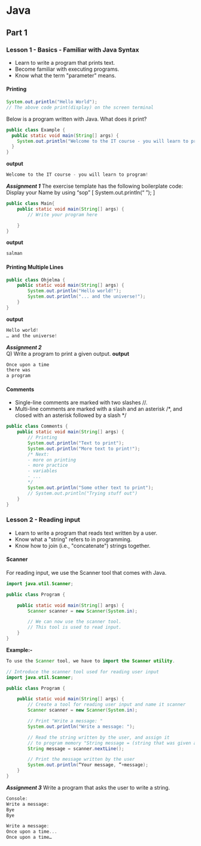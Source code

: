 # Java

## Part 1 

### Lesson 1 - Basics - Familiar with Java Syntax

- Learn to write a program that prints text.
- Become familiar with executing programs.
- Know what the term "parameter" means.

#### Printing

```java
System.out.println("Hello World");
// The above code print(display) on the screen terminal 
```
Below is a program written with Java. What does it print?
```java
public class Example {
  public static void main(String[] args) {
    System.out.println("Welcome to the IT course - you will learn to program!");
  }
}
```
**output**
```cs
Welcome to the IT course - you will learn to program!
```

***Assignment 1***
The exercise template has the following boilerplate code:
Display your Name by using “sop” [ System.out.println(“ ”); ]
```java
public class Main{
    public static void main(String[] args) {
        // Write your program here

    }
}
```
**output**
```cs
salman
```
#### Printing Multiple Lines

```java
public class Ohjelma {
    public static void main(String[] args) {
        System.out.println("Hello world!");
        System.out.println("... and the universe!");
    }
}
```
**output**
```cs
Hello world!
… and the universe!
```
***Assignment 2***  
Q) Write a program to print a given output.
**output**
```cs
Once upon a time
there was
a program
```

#### Comments
- Single-line comments are marked with two slashes //.
- Multi-line comments are marked with a slash and an asterisk /*, and closed with an asterisk followed by a slash */

```java
public class Comments {
    public static void main(String[] args) {
        // Printing
        System.out.println("Text to print");
        System.out.println("More text to print!");
        /* Next:
        - more on printing
        - more practice
        - variables
        - ...
        */
        System.out.println("Some other text to print");
        // System.out.println("Trying stuff out")
    }
}
```

### Lesson 2 - Reading input

- Learn to write a program that reads text written by a user.
- Know what a "string" refers to in programming.
- Know how to join (i.e., "concatenate") strings together.

#### Scanner

For reading input, we use the Scanner tool that comes with Java.

```java
import java.util.Scanner;

public class Program {

    public static void main(String[] args) {
        Scanner scanner = new Scanner(System.in);

        // We can now use the scanner tool.
        // This tool is used to read input.
    }
}
```

**Example:-**


```java
To use the Scanner tool, we have to import the Scanner utility.

// Introduce the scanner tool used for reading user input
import java.util.Scanner;

public class Program {

    public static void main(String[] args) {
        // Create a tool for reading user input and name it scanner
        Scanner scanner = new Scanner(System.in);

        // Print "Write a message: "
        System.out.println("Write a message: ");

        // Read the string written by the user, and assign it
        // to program memory "String message = (string that was given as input)"
        String message = scanner.nextLine();

        // Print the message written by the user
        System.out.println(“Your message, ”+message);
    }
}
```
***Assignment 3***
Write a program that asks the user to write a string.
```cs
Console:
Write a message:
Bye
Bye

Write a message:
Once upon a time...
Once upon a time…
```


